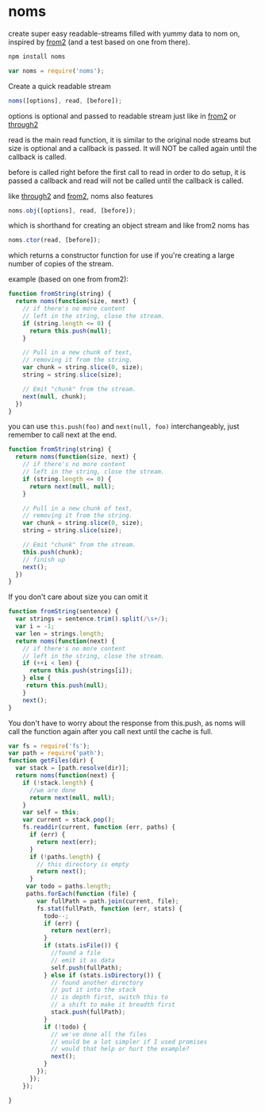 noms
====

create super easy readable-streams filled with yummy data to nom on, inspired by [from2](https://github.com/hughsk/from2) (and a test based on one from there).

```bash
npm install noms
```

```js
var noms = require('noms');
```

Create a quick readable stream

```js
noms([options], read, [before]);
```

options is optional and passed to readable stream just like in [from2](https://github.com/hughsk/from2) or [through2](https://github.com/rvagg/through2)

read is the main read function, it is similar to the original node streams but size is optional and a callback is passed.  It will NOT be called again until the callback is called.

before is called right before the first call to read in order to do setup, it is passed a callback and read will not be called until the callback is called.

like [through2](https://github.com/rvagg/through2) and [from2](https://github.com/hughsk/from2), noms also features

```js
noms.obj([options], read, [before]);
```

which is shorthand for creating an object stream and like from2 noms has

```js
noms.ctor(read, [before]);
```

which returns a constructor function for use if you're creating a large number of copies of the stream.

example (based on one from from2):

```js
function fromString(string) {
  return noms(function(size, next) {
    // if there's no more content
    // left in the string, close the stream.
    if (string.length <= 0) {
      return this.push(null);
    }

    // Pull in a new chunk of text,
    // removing it from the string.
    var chunk = string.slice(0, size);
    string = string.slice(size);

    // Emit "chunk" from the stream.
    next(null, chunk);
  })
}
```

you can use `this.push(foo)` and `next(null, foo)` interchangeably, just remember to call next at the end.

```js
function fromString(string) {
  return noms(function(size, next) {
    // if there's no more content
    // left in the string, close the stream.
    if (string.length <= 0) {
      return next(null, null);
    }

    // Pull in a new chunk of text,
    // removing it from the string.
    var chunk = string.slice(0, size);
    string = string.slice(size);

    // Emit "chunk" from the stream.
    this.push(chunk);
    // finish up
    next();
  })
}
```

If you don't care about size you can omit it

```js
function fromString(sentence) {
  var strings = sentence.trim().split(/\s+/);
  var i = -1;
  var len = strings.length;
  return noms(function(next) {
    // if there's no more content
    // left in the string, close the stream.
    if (++i < len) {
      return this.push(strings[i]);
    } else {
     return this.push(null);
    }
    next();
}
```

You don't have to worry about the response from this.push, as noms will call the function again after you call next until the cache is full.

```js
var fs = require('fs');
var path = require('path');
function getFiles(dir) {
  var stack = [path.resolve(dir)];
  return noms(function(next) {
    if (!stack.length) {
      //we are done
      return next(null, null);
    }
    var self = this;
    var current = stack.pop();
    fs.readdir(current, function (err, paths) {
      if (err) {
        return next(err);
      }
      if (!paths.length) {
        // this directory is empty
        return next();
      }
     var todo = paths.length;
     paths.forEach(function (file) {
        var fullPath = path.join(current, file);
        fs.stat(fullPath, function (err, stats) {
          todo--;
          if (err) {
            return next(err);
          }
          if (stats.isFile()) {
            //found a file
            // emit it as data
            self.push(fullPath);
          } else if (stats.isDirectory()) {
            // found another directory
            // put it into the stack
            // is depth first, switch this to
            // a shift to make it breadth first
            stack.push(fullPath);
          }
          if (!todo) {
            // we've done all the files
            // would be a lot simpler if I used promises
            // would that help or hurt the example?
            next();
          }
        });
      });
    });

}
```

